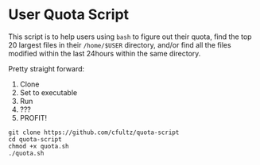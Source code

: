 # User Quota Script

This script is to help users using ``bash`` to figure out their quota, find the top 20 largest files in their ``/home/$USER`` directory, and/or find all the files modified within the last 24hours within the same directory. 

Pretty straight forward:

1. Clone 
2. Set to executable
3. Run
4. ???
5. PROFIT!

```
git clone https://github.com/cfultz/quota-script
cd quota-script
chmod +x quota.sh
./quota.sh
```